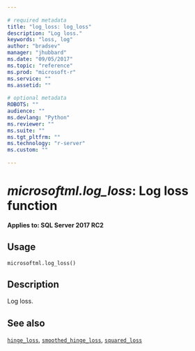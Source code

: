 ```yaml
--- 
 
# required metadata 
title: "log_loss: log_loss" 
description: "Log loss." 
keywords: "loss, log" 
author: "bradsev" 
manager: "jhubbard" 
ms.date: "09/05/2017" 
ms.topic: "reference" 
ms.prod: "microsoft-r" 
ms.service: "" 
ms.assetid: "" 
 
# optional metadata 
ROBOTS: "" 
audience: "" 
ms.devlang: "Python" 
ms.reviewer: "" 
ms.suite: "" 
ms.tgt_pltfrm: "" 
ms.technology: "r-server" 
ms.custom: "" 
 
---
```


# *microsoftml.log_loss*: Log loss function


**Applies to: SQL Server 2017 RC2**


## Usage



```
microsoftml.log_loss()
```





## Description

Log loss.


## See also

[`hinge_loss`](hinge-loss.md),
[`smoothed_hinge_loss`](smoothed-hinge-loss.md),
[`squared_loss`](squared-loss.md)
